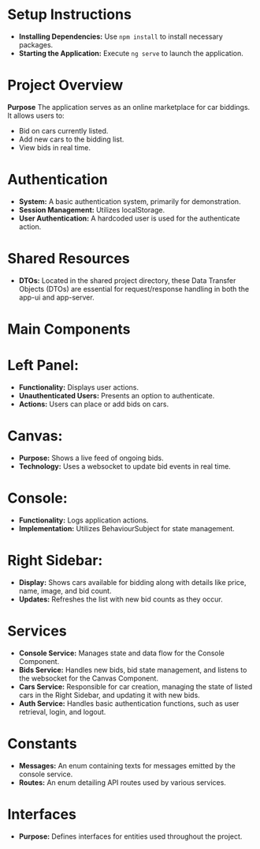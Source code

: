 # Setup Instructions

- **Installing Dependencies:** Use `npm install` to install necessary packages.
- **Starting the Application:** Execute `ng serve` to launch the application.

# Project Overview

**Purpose**
The application serves as an online marketplace for car biddings. It allows users to:

- Bid on cars currently listed.
- Add new cars to the bidding list.
- View bids in real time.

# Authentication

- **System:** A basic authentication system, primarily for demonstration.
- **Session Management:** Utilizes localStorage.
- **User Authentication:** A hardcoded user is used for the authenticate action.

# Shared Resources

- **DTOs:** Located in the shared project directory, these Data Transfer Objects (DTOs) are essential for request/response handling in both the app-ui and app-server.

# Main Components

# Left Panel:

- **Functionality:** Displays user actions.
- **Unauthenticated Users:** Presents an option to authenticate.
- **Actions:** Users can place or add bids on cars.

# Canvas:

- **Purpose:** Shows a live feed of ongoing bids.
- **Technology:** Uses a websocket to update bid events in real time.

# Console:

- **Functionality:** Logs application actions.
- **Implementation:** Utilizes BehaviourSubject for state management.

# Right Sidebar:

- **Display:** Shows cars available for bidding along with details like price, name, image, and bid count.
- **Updates:** Refreshes the list with new bid counts as they occur.

# Services

- **Console Service:** Manages state and data flow for the Console Component.
- **Bids Service:** Handles new bids, bid state management, and listens to the websocket for the Canvas Component.
- **Cars Service:** Responsible for car creation, managing the state of listed cars in the Right Sidebar, and updating it with new bids.
- **Auth Service:** Handles basic authentication functions, such as user retrieval, login, and logout.

# Constants

- **Messages:** An enum containing texts for messages emitted by the console service.
- **Routes:** An enum detailing API routes used by various services.

# Interfaces

- **Purpose:** Defines interfaces for entities used throughout the project.
